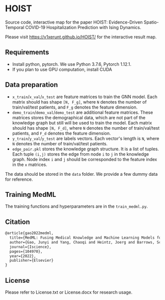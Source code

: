 # HOIST

Source code, interactive map for the paper HOIST: Evidence-Driven Spatio-Temporal COVID-19 Hospitalization Prediction with Ising Dynamics.

Please visit https://v1xerunt.github.io/HOIST/ for the interactive result map.

## Requirements

* Install python, pytorch. We use Python 3.7.6, Pytorch 1.12.1.
* If you plan to use GPU computation, install CUDA

## Data preparation

- ```x_train```/```x_val```/```x_test``` are feature matrices to train the GNN model. Each matrix should has shape ```[N, F_g]```, where ```N``` denotes the number of train/val/test patients, and ```F_g``` denotes the feature dimension.
- ```demo_train```/```demo_val```/```demo_test``` are additional feature matrices. These matrices stores the demographical data, which are not part of the knowledge graph but still will be used to train the model. Each matrix should has shape ```[N, F_d]```, where ```N``` denotes the number of train/val/test patients, and ```F_d``` denotes the feature dimension.
- ```y_train```/```y_val```/```y_test``` are labels vectors. Each vector's length is ```N```, where ```N``` denotes the number of train/val/test patients.
- ```edge_pair.pkl``` stores the knowledge graph structure. It is a list of tuples. Each tuple ```(i,j)``` stores the edge from node ```i``` to ```j``` in the knowledge graph. Node index ```i``` and ```j``` should be corresponded to the feature index in the ```x``` matrices.

The data should be stored in the ```data``` folder. We provide a few dummy data for reference.

## Training MedML

The training functions and hyperparameters are in the ```train_medml.py```. 

## Citation

```latex
@article{gao2022medml,
  title={MedML: Fusing Medical Knowledge and Machine Learning Models for Early Pediatric COVID-19 Hospitalization and Severity Prediction},
  author={Gao, Junyi and Yang, Chaoqi and Heintz, Joerg and Barrows, Scott and Albers, Elise and Stapel, Mary and Warfield, Sara and Cross, Adam and Sun, Jimeng and others},
  journal={Iscience},
  pages={104970},
  year={2022},
  publisher={Elsevier}
}
```

## License

Please refer to License.txt or License.docx for research usage.